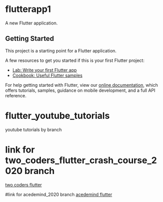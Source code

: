 # flutterapp1

A new Flutter application.

## Getting Started

This project is a starting point for a Flutter application.

A few resources to get you started if this is your first Flutter project:

- [Lab: Write your first Flutter app](https://flutter.dev/docs/get-started/codelab)
- [Cookbook: Useful Flutter samples](https://flutter.dev/docs/cookbook)

For help getting started with Flutter, view our
[online documentation](https://flutter.dev/docs), which offers tutorials,
samples, guidance on mobile development, and a full API reference.

# flutter_youtube_tutorials
youtube tutorials by branch

# link for two_coders_flutter_crash_course_2020 branch
[two coders flutter](https://www.youtube.com/watch?v=p5DJdKhTrWM)

#link for acedemind_2020 branch
[acedemind flutter](https://www.youtube.com/watch?v=p5DJdKhTrWM)
